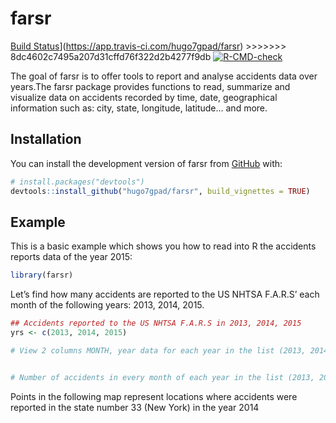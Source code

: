 
<!-- README.md is generated from README.Rmd. Please edit that file -->

# farsr

<!-- badges: start -->
[Build
Status](https://app.travis-ci.com/hugo7gpad/farsr.svg?branch=main)\](<https://app.travis-ci.com/hugo7gpad/farsr>)
\>\>\>\>\>\>\> 8dc4602c7495a207d31cffd76f322d2b4277f9db
[![R-CMD-check](https://github.com/hugo7gpad/farsr/actions/workflows/R-CMD-check.yaml/badge.svg)](https://github.com/hugo7gpad/farsr/actions/workflows/R-CMD-check.yaml)
<!-- badges: end -->

The goal of farsr is to offer tools to report and analyse accidents data
over years.The farsr package provides functions to read, summarize and
visualize data on accidents recorded by time, date, geographical
information such as: city, state, longitude, latitude… and more.

## Installation

You can install the development version of farsr from
[GitHub](https://github.com/) with:

``` r
# install.packages("devtools")
devtools::install_github("hugo7gpad/farsr", build_vignettes = TRUE)
```

## Example

This is a basic example which shows you how to read into R the accidents
reports data of the year 2015:

``` r
library(farsr)
```

Let’s find how many accidents are reported to the US NHTSA F.A.R.S’ each
month of the following years: 2013, 2014, 2015.

``` r
## Accidents reported to the US NHTSA F.A.R.S in 2013, 2014, 2015
yrs <- c(2013, 2014, 2015)

# View 2 columns MONTH, year data for each year in the list (2013, 2014, 2015)


# Number of accidents in every month of each year in the list (2013, 2014, 2015)
```

Points in the following map represent locations where accidents were
reported in the state number 33 (New York) in the year 2014
